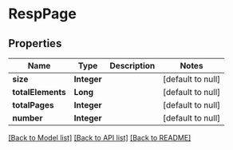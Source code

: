 # RespPage
## Properties

| Name | Type | Description | Notes |
|------------ | ------------- | ------------- | -------------|
| **size** | **Integer** |  | [default to null] |
| **totalElements** | **Long** |  | [default to null] |
| **totalPages** | **Integer** |  | [default to null] |
| **number** | **Integer** |  | [default to null] |

[[Back to Model list]](../README.md#documentation-for-models) [[Back to API list]](../README.md#documentation-for-api-endpoints) [[Back to README]](../README.md)

